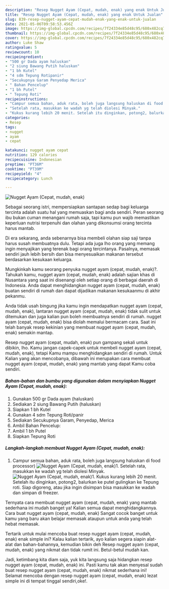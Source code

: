 ```yaml
---
description: "Resep Nugget Ayam (Cepat, mudah, enak) yang enak Untuk Jualan"
title: "Resep Nugget Ayam (Cepat, mudah, enak) yang enak Untuk Jualan"
slug: 839-resep-nugget-ayam-cepat-mudah-enak-yang-enak-untuk-jualan
date: 2021-05-06T09:58:53.456Z
image: https://img-global.cpcdn.com/recipes/7f24334e85d48c95/680x482cq70/nugget-ayam-cepat-mudah-enak-foto-resep-utama.jpg
thumbnail: https://img-global.cpcdn.com/recipes/7f24334e85d48c95/680x482cq70/nugget-ayam-cepat-mudah-enak-foto-resep-utama.jpg
cover: https://img-global.cpcdn.com/recipes/7f24334e85d48c95/680x482cq70/nugget-ayam-cepat-mudah-enak-foto-resep-utama.jpg
author: Luke Shaw
ratingvalue: 5
reviewcount: 10
recipeingredient:
- "500 gr Dada ayam haluskan"
- "2 siung Bawang Putih haluskan"
- "1 bh Kutel"
- "4 sdm Tepung Rotipanir"
- "Secukupnya Garam Penyedap Merica"
- " Bahan Pencelup"
- "1 bh Putel"
- " Tepung Roti"
recipeinstructions:
- "Campur semua bahan, aduk rata, boleh juga langsung haluskan di food processor)"
- "Setelah rata, masukkan ke wadah yg telah diolesi Minyak."
- "Kukus kurang lebih 20 menit. Setelah itu dinginkan, potong2, balurkan ke putel gulingkan ke Tepung roti. Siap digoreng, atau jika ingin disimpan bisa masukkan ke wadah dan simpan di freezer."
categories:
- Resep
tags:
- nugget
- ayam
- cepat

katakunci: nugget ayam cepat 
nutrition: 129 calories
recipecuisine: Indonesian
preptime: "PT36M"
cooktime: "PT39M"
recipeyield: "4"
recipecategory: Lunch

---
```



![Nugget Ayam (Cepat, mudah, enak)](https://img-global.cpcdn.com/recipes/7f24334e85d48c95/680x482cq70/nugget-ayam-cepat-mudah-enak-foto-resep-utama.jpg)

Sebagai seorang istri, mempersiapkan santapan sedap bagi keluarga tercinta adalah suatu hal yang memuaskan bagi anda sendiri. Peran seorang ibu bukan cuman menangani rumah saja, tapi kamu pun wajib memastikan keperluan nutrisi terpenuhi dan olahan yang dikonsumsi orang tercinta harus mantab.

Di era  sekarang, anda sebenarnya bisa membeli olahan siap saji tanpa harus susah membuatnya dulu. Tetapi ada juga lho orang yang memang ingin menyajikan yang terenak bagi orang tercintanya. Pasalnya, memasak sendiri jauh lebih bersih dan bisa menyesuaikan makanan tersebut berdasarkan kesukaan keluarga. 



Mungkinkah kamu seorang penyuka nugget ayam (cepat, mudah, enak)?. Tahukah kamu, nugget ayam (cepat, mudah, enak) adalah sajian khas di Nusantara yang saat ini disenangi oleh setiap orang di berbagai daerah di Indonesia. Anda dapat menghidangkan nugget ayam (cepat, mudah, enak) buatan sendiri di rumah dan dapat dijadikan makanan kesukaanmu di akhir pekanmu.

Anda tidak usah bingung jika kamu ingin mendapatkan nugget ayam (cepat, mudah, enak), lantaran nugget ayam (cepat, mudah, enak) tidak sulit untuk ditemukan dan juga kalian pun boleh membuatnya sendiri di rumah. nugget ayam (cepat, mudah, enak) bisa diolah memalui bermacam cara. Saat ini telah banyak resep kekinian yang membuat nugget ayam (cepat, mudah, enak) semakin mantap.

Resep nugget ayam (cepat, mudah, enak) pun gampang sekali untuk dibikin, lho. Kamu jangan capek-capek untuk membeli nugget ayam (cepat, mudah, enak), tetapi Kamu mampu menghidangkan sendiri di rumah. Untuk Kalian yang akan mencobanya, dibawah ini merupakan cara membuat nugget ayam (cepat, mudah, enak) yang mantab yang dapat Kamu coba sendiri.

<!--inarticleads1-->

##### Bahan-bahan dan bumbu yang digunakan dalam menyiapkan Nugget Ayam (Cepat, mudah, enak):

1. Gunakan 500 gr Dada ayam (haluskan)
1. Sediakan 2 siung Bawang Putih (haluskan)
1. Siapkan 1 bh Kutel
1. Gunakan 4 sdm Tepung Roti/panir
1. Sediakan Secukupnya Garam, Penyedap, Merica
1. Ambil  Bahan Pencelup:
1. Ambil 1 bh Putel
1. Siapkan  Tepung Roti




<!--inarticleads2-->

##### Langkah-langkah membuat Nugget Ayam (Cepat, mudah, enak):

1. Campur semua bahan, aduk rata, boleh juga langsung haluskan di food processor)
<img src="https://img-global.cpcdn.com/steps/77a4d6077f845aca/160x128cq70/nugget-ayam-cepat-mudah-enak-langkah-memasak-1-foto.jpg" alt="Nugget Ayam (Cepat, mudah, enak)">1. Setelah rata, masukkan ke wadah yg telah diolesi Minyak.
<img src="https://img-global.cpcdn.com/steps/f87a9fc14e24b3c5/160x128cq70/nugget-ayam-cepat-mudah-enak-langkah-memasak-2-foto.jpg" alt="Nugget Ayam (Cepat, mudah, enak)">1. Kukus kurang lebih 20 menit. Setelah itu dinginkan, potong2, balurkan ke putel gulingkan ke Tepung roti. Siap digoreng, atau jika ingin disimpan bisa masukkan ke wadah dan simpan di freezer.




Ternyata cara membuat nugget ayam (cepat, mudah, enak) yang mantab sederhana ini mudah banget ya! Kalian semua dapat menghidangkannya. Cara buat nugget ayam (cepat, mudah, enak) Sangat cocok banget untuk kamu yang baru akan belajar memasak ataupun untuk anda yang telah hebat memasak.

Tertarik untuk mulai mencoba buat resep nugget ayam (cepat, mudah, enak) enak simple ini? Kalau kalian tertarik, ayo kalian segera siapin alat-alat dan bahan-bahannya, kemudian bikin deh Resep nugget ayam (cepat, mudah, enak) yang nikmat dan tidak rumit ini. Betul-betul mudah kan. 

Jadi, ketimbang kita diam saja, yuk kita langsung saja hidangkan resep nugget ayam (cepat, mudah, enak) ini. Pasti kamu tak akan menyesal sudah buat resep nugget ayam (cepat, mudah, enak) nikmat sederhana ini! Selamat mencoba dengan resep nugget ayam (cepat, mudah, enak) lezat simple ini di tempat tinggal sendiri,oke!.

